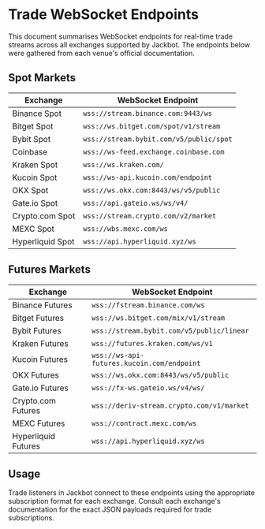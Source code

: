 # Trade WebSocket Endpoints

This document summarises WebSocket endpoints for real-time trade streams across all exchanges supported by Jackbot. The endpoints below were gathered from each venue's official documentation.

## Spot Markets
| Exchange | WebSocket Endpoint |
|----------|-------------------|
| Binance Spot | `wss://stream.binance.com:9443/ws` |
| Bitget Spot | `wss://ws.bitget.com/spot/v1/stream` |
| Bybit Spot | `wss://stream.bybit.com/v5/public/spot` |
| Coinbase | `wss://ws-feed.exchange.coinbase.com` |
| Kraken Spot | `wss://ws.kraken.com/` |
| Kucoin Spot | `wss://ws-api.kucoin.com/endpoint` |
| OKX Spot | `wss://ws.okx.com:8443/ws/v5/public` |
| Gate.io Spot | `wss://api.gateio.ws/ws/v4/` |
| Crypto.com Spot | `wss://stream.crypto.com/v2/market` |
| MEXC Spot | `wss://wbs.mexc.com/ws` |
| Hyperliquid Spot | `wss://api.hyperliquid.xyz/ws` |

## Futures Markets
| Exchange | WebSocket Endpoint |
|----------|-------------------|
| Binance Futures | `wss://fstream.binance.com/ws` |
| Bitget Futures | `wss://ws.bitget.com/mix/v1/stream` |
| Bybit Futures | `wss://stream.bybit.com/v5/public/linear` |
| Kraken Futures | `wss://futures.kraken.com/ws/v1` |
| Kucoin Futures | `wss://ws-api-futures.kucoin.com/endpoint` |
| OKX Futures | `wss://ws.okx.com:8443/ws/v5/public` |
| Gate.io Futures | `wss://fx-ws.gateio.ws/v4/ws/` |
| Crypto.com Futures | `wss://deriv-stream.crypto.com/v1/market` |
| MEXC Futures | `wss://contract.mexc.com/ws` |
| Hyperliquid Futures | `wss://api.hyperliquid.xyz/ws` |

## Usage

Trade listeners in Jackbot connect to these endpoints using the appropriate subscription format for each exchange. Consult each exchange's documentation for the exact JSON payloads required for trade subscriptions.
